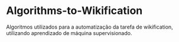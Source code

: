 # Algorithms-to-Wikification
Algoritmos utilizados para a automatização da tarefa de wikification, utilizando aprendizado de máquina supervisionado.
